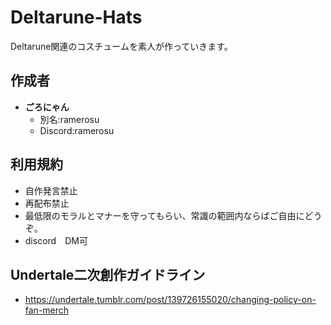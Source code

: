 # Deltarune-Hats
Deltarune関連のコスチュームを素人が作っていきます。
## 作成者
- **ごろにゃん**
  - 別名:ramerosu
  - Discord:ramerosu

## 利用規約
- 自作発言禁止
- 再配布禁止
- 最低限のモラルとマナーを守ってもらい、常識の範囲内ならばご自由にどうぞ。
- discord　DM可

## Undertale二次創作ガイドライン
- https://undertale.tumblr.com/post/139726155020/changing-policy-on-fan-merch
